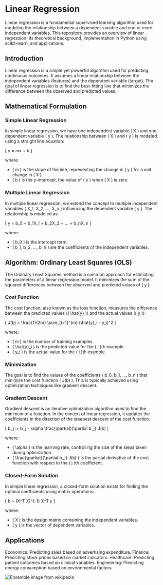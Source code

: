 # Linear Regression
Linear regression is a fundamental supervised learning algorithm used for modeling the relationship between a dependent variable and one or more independent variables. This repository provides an overview of linear regression, its theoretical background, implementation in Python using scikit-learn, and applications.


## Introduction
Linear regression is a simple yet powerful algorithm used for predicting continuous outcomes. It assumes a linear relationship between the independent variables (features) and the dependent variable (target). The goal of linear regression is to find the best-fitting line that minimizes the difference between the observed and predicted values.

## Mathematical Formulation

### Simple Linear Regression

In simple linear regression, we have one independent variable \( X \) and one dependent variable \( y \). The relationship between \( X \) and \( y \) is modeled using a straight line equation:

\[ y = mx + b \]

where:
- \( m \) is the slope of the line, representing the change in \( y \) for a unit change in \( X \).
- \( b \) is the y-intercept, the value of \( y \) when \( X \) is zero.

### Multiple Linear Regression

In multiple linear regression, we extend the concept to multiple independent variables \( X_1, X_2, ..., X_n \) influencing the dependent variable \( y \). The relationship is modeled as:

\[ y = b_0 + b_1X_1 + b_2X_2 + ... + b_nX_n \]

where:
- \( b_0 \) is the intercept term.
- \( b_1, b_2, ..., b_n \) are the coefficients of the independent variables.

## Algorithm: Ordinary Least Squares (OLS)

The Ordinary Least Squares method is a common approach for estimating the parameters of a linear regression model. It minimizes the sum of the squared differences between the observed and predicted values of \( y \).

### Cost Function

The cost function, also known as the loss function, measures the difference between the predicted values (\( \hat{y} \)) and the actual values (\( y \)):

\[ J(b) = \frac{1}{2m} \sum_{i=1}^{m} (\hat{y}_i - y_i)^2 \]

where:
- \( m \) is the number of training examples.
- \( \hat{y}_i \) is the predicted value for the \( i \)th example.
- \( y_i \) is the actual value for the \( i \)th example.

### Minimization

The goal is to find the values of the coefficients \( b_0, b_1, ..., b_n \) that minimize the cost function \( J(b) \). This is typically achieved using optimization techniques like gradient descent.

### Gradient Descent

Gradient descent is an iterative optimization algorithm used to find the minimum of a function. In the context of linear regression, it updates the coefficients in the direction of the steepest descent of the cost function.

\[ b_j := b_j - \alpha \frac{\partial}{\partial b_j} J(b) \]

where:
- \( \alpha \) is the learning rate, controlling the size of the steps taken during optimization.
- \( \frac{\partial}{\partial b_j} J(b) \) is the partial derivative of the cost function with respect to the \( j \)th coefficient.

### Closed-Form Solution

In simple linear regression, a closed-form solution exists for finding the optimal coefficients using matrix operations:

\[ b = (X^T X)^{-1} X^T y \]

where:
- \( X \) is the design matrix containing the independent variables.
- \( y \) is the vector of dependent variables.




## Applications
Economics: Predicting sales based on advertising expenditure.
Finance: Predicting stock prices based on market indicators.
Healthcare: Predicting patient outcomes based on clinical variables.
Engineering: Predicting energy consumption based on environmental factors.

![Ensemble](https://upload.wikimedia.org/wikipedia/commons/b/b5/Ensemble_Boosting.svg) 
image from wikipedia